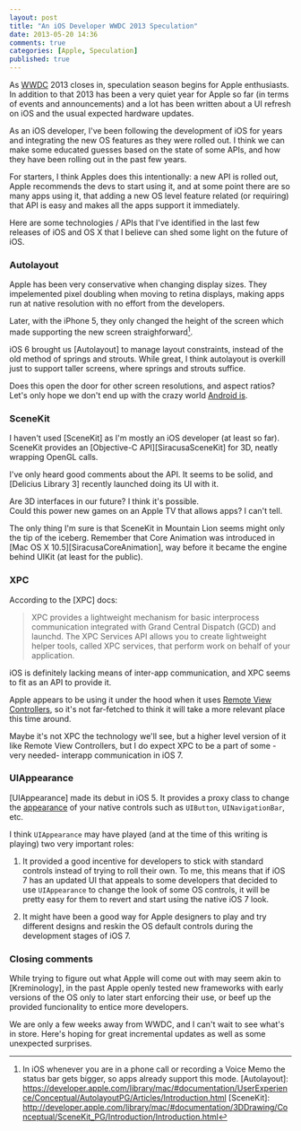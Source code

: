```yaml
---
layout: post
title: "An iOS Developer WWDC 2013 Speculation"
date: 2013-05-20 14:36
comments: true
categories: [Apple, Speculation]
published: true
---
```

As [WWDC] 2013 closes in, speculation season begins for Apple enthusiasts. In addition to that 2013 has been
a very quiet year for Apple so far (in terms of events and announcements) and a lot has been written about
a UI refresh on iOS and the usual expected hardware updates.

As an iOS developer, I've been following the development of iOS for years and integrating the new OS
features as they were rolled out. I think we can make some educated guesses based on the state of some APIs, and how they have been rolling out
in the past few years.

For starters, I think Apples does this intentionally: a new API is rolled out, Apple recommends the devs to
start using it, and at some point there are so many apps using it, that adding a new OS level feature
related (or requiring) that API is easy and makes all the apps support it immediately.

Here are some technologies / APIs that I've identified in the last few releases of iOS and OS X that I
believe can shed some light on the future of iOS.

### Autolayout
Apple has been very conservative when changing display sizes. They impelemented pixel doubling when moving
to retina displays, making apps run at native resolution with no effort from the developers.

Later, with the iPhone 5, they only changed the height of the screen which made supporting the new screen
straighforward[^TallScreen].

iOS 6 brought us [Autolayout] to manage layout constraints, instead of the old method of springs and strouts.
While great, I think autolayout is overkill just to support taller screens, where springs and strouts
suffice.

Does this open the door for other screen resolutions, and aspect ratios? Let's only hope we don't end up
with the crazy world [Android is](http://opensignal.com/reports/fragmentation.php).

### SceneKit
I haven't used [SceneKit] as I'm mostly an iOS developer (at least so far). SceneKit provides an
[Objective-C API][SiracusaSceneKit] for 3D, neatly wrapping OpenGL calls.

I've only heard good comments about the API. It seems to be solid, and [Delicius Library 3] recently
launched doing its UI with it.

Are 3D interfaces in our future? I think it's possible.  
Could this power new games on an Apple TV that allows apps? I can't tell.  

The only thing I'm sure is that SceneKit in Mountain Lion seems might only the tip of the
iceberg. Remember that Core Animation was introduced in
[Mac OS X 10.5][SiracusaCoreAnimation], way before it became the engine behind UIKit (at least for the
public).  

### XPC
According to the [XPC] docs:
> XPC provides a lightweight mechanism for basic interprocess communication integrated with Grand Central
> Dispatch (GCD) and launchd. The XPC Services API allows you to create lightweight helper tools, called XPC 
> services, that perform work on behalf of your application.

iOS is definitely lacking means of inter-app communication, and XPC seems to fit as an API to provide it.

Apple appears to be using it under the hood when it uses [Remote View Controllers](http://oleb.net/blog/2012/10/remote-view-controllers-in-ios-6/), so it's not far-fetched to
think it will take a more relevant place this time around.

Maybe it's not XPC the technology we'll see, but a higher level version of it like Remote View Controllers,
but I do expect XPC to be a part of some -very needed- interapp communication in iOS 7.

### UIAppearance
[UIAppearance] made its debut in iOS 5. It provides a proxy class to change the
[appearance](http://nshipster.com/uiappearance/) of your native controls such as `UIButton`, 
`UINavigationBar`, etc.

I think `UIAppearance` may have played (and at the time of this writing is playing) two very important roles:

1. It provided a good incentive for developers to stick with standard controls instead of trying to
roll their own. To me, this means that if iOS 7 has an updated UI that appeals to some developers that
decided to use `UIAppearance` to change the look of some OS controls, it will be pretty easy for them
to revert and start using the native iOS 7 look.

2. It might have been a good way for Apple designers to play and try different designs and reskin the OS
default controls during the development stages of iOS 7.

### Closing comments
While trying to figure out what Apple will come out with may seem akin to [Kreminology], in the past
Apple openly tested new frameworks with early versions of the OS only to later start
enforcing their use, or beef up the provided funcionality to entice more developers.

We are only a few weeks away from WWDC, and I can't wait to see what's in store. Here's hoping for
great incremental updates as well as some unexpected surprises.

[WWDC]: https://developer.apple.com/wwdc/
[^TallScreen]: In iOS whenever you are in a phone call or recording a Voice Memo the status bar gets bigger, so apps already support this mode.
[Autolayout]: https://developer.apple.com/library/mac/#documentation/UserExperience/Conceptual/AutolayoutPG/Articles/Introduction.html
[SceneKit]: http://developer.apple.com/library/mac/#documentation/3DDrawing/Conceptual/SceneKit_PG/Introduction/Introduction.html
[^CoreAnimation]: Remember CoreAnimation launched as a small OS X and later became the graphics foundation for iOS.
[XPC]: http://developer.apple.com/library/mac/#documentation/MacOSX/Conceptual/BPSystemStartup/Chapters/CreatingXPCServices.html
[UIAppearance]: http://developer.apple.com/library/ios/#documentation/uikit/reference/UIAppearance_Protocol/Reference/Reference.html
[9to5iOS7]: http://9to5mac.com/2013/04/29/jony-ive-paints-a-fresh-yet-familiar-look-for-ios-7/
[SiracusaSceneKit]: http://arstechnica.com/apple/2012/07/os-x-10-8/16/#scene-kit
[Delicius Library 3]: http://www.delicious-monster.com
[SiracusaCoreAnimation]: http://arstechnica.com/apple/2007/10/mac-os-x-10-5/8
[Kreminology]: http://en.wikipedia.org/wiki/Kremlinology